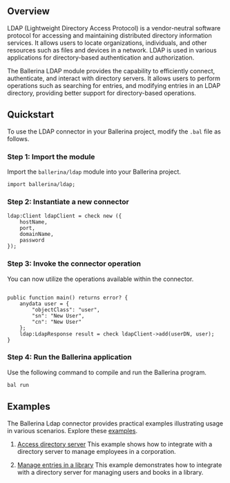 ## Overview

LDAP (Lightweight Directory Access Protocol) is a vendor-neutral software protocol for accessing and maintaining distributed directory information services. It allows users to locate organizations, individuals, and other resources such as files and devices in a network. LDAP is used in various applications for directory-based authentication and authorization.

The Ballerina LDAP module provides the capability to efficiently connect, authenticate, and interact with directory servers. It allows users to perform operations such as searching for entries, and modifying entries in an LDAP directory, providing better support for directory-based operations.

## Quickstart

To use the LDAP connector in your Ballerina project, modify the `.bal` file as follows.

### Step 1: Import the module

Import the `ballerina/ldap` module into your Ballerina project.

```ballerina
import ballerina/ldap;
```

### Step 2: Instantiate a new connector

```ballerina
ldap:Client ldapClient = check new ({
    hostName,
    port,
    domainName,
    password
});
```

### Step 3: Invoke the connector operation

You can now utilize the operations available within the connector.

```ballerina

public function main() returns error? {
    anydata user = {
        "objectClass": "user",
        "sn": "New User",
        "cn": "New User"
    };
    ldap:LdapResponse result = check ldapClient->add(userDN, user);
}
```

### Step 4: Run the Ballerina application

Use the following command to compile and run the Ballerina program.

```bash
bal run
```

## Examples

The Ballerina Ldap connector provides practical examples illustrating usage in various scenarios. Explore these [examples](https://github.com/ballerina-platform/module-ballerina-ldap/tree/master/examples).

1. [Access directory server](https://github.com/ballerina-platform/module-ballerina-ldap/tree/master/examples/access-directory-server)
    This example shows how to integrate with a directory server to manage employees in a corporation.

2. [Manage entries in a library](https://github.com/ballerina-platform/module-ballerina-ldap/tree/master/examples/library-managment-system)
    This example demonstrates how to integrate with a directory server for managing users and books in a library.
